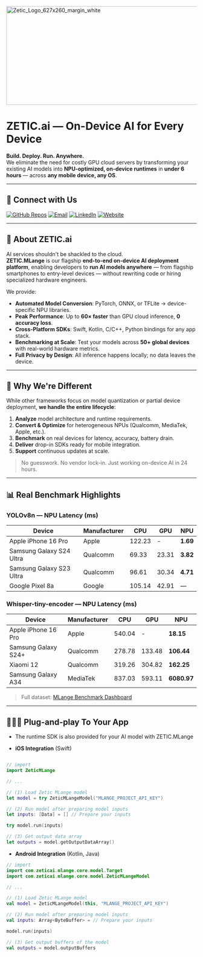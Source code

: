 <img width="627" height="260" alt="Zetic_Logo_627x260_margin_white" src="https://github.com/user-attachments/assets/9b1bbab5-8c7f-4bf9-9953-e344420561d6" />

# ZETIC.ai — On-Device AI for Every Device

**Build. Deploy. Run. Anywhere.**  
We eliminate the need for costly GPU cloud servers by transforming your existing AI models into **NPU-optimized, on-device runtimes** in **under 6 hours** — across **any mobile device, any OS**.

---

## 📡 Connect with Us
[![GitHub Repos](https://img.shields.io/badge/Codebase-grey?style=for-the-badge&logo=github&logoColor=white)](https://github.com/ZETIC-ai)
[![Email](https://img.shields.io/badge/Email-red?style=for-the-badge&logo=gmail&logoColor=white)](mailto:contact@zetic.ai)
[![LinkedIn](https://img.shields.io/badge/LinkedIn-blue?style=for-the-badge&logo=linkedin&logoColor=white)](https://linkedin.com/company/zetic-ai)
[![Website](https://img.shields.io/badge/Website-000000?style=for-the-badge&logo=vercel&logoColor=white)](https://zetic.ai)

---

## 🚀 About ZETIC.ai

AI services shouldn't be shackled to the cloud.  
**ZETIC.MLange** is our flagship **end-to-end on-device AI deployment platform**, enabling developers to **run AI models anywhere** — from flagship smartphones to entry-level devices — without rewriting code or hiring specialized hardware engineers.

We provide:
- **Automated Model Conversion**: PyTorch, ONNX, or TFLite → device-specific NPU libraries.
- **Peak Performance**: Up to **60× faster** than GPU cloud inference, **0 accuracy loss**.
- **Cross-Platform SDKs**: Swift, Kotlin, C/C++, Python bindings for any app stack.
- **Benchmarking at Scale**: Test your models across **50+ global devices** with real-world hardware metrics.
- **Full Privacy by Design**: All inference happens locally; no data leaves the device.

---

## 🧠 Why We're Different

While other frameworks focus on model quantization or partial device deployment, **we handle the entire lifecycle**:
1. **Analyze** model architecture and runtime requirements.
2. **Convert & Optimize** for heterogeneous NPUs (Qualcomm, MediaTek, Apple, etc.).
3. **Benchmark** on real devices for latency, accuracy, battery drain.
4. **Deliver** drop-in SDKs ready for mobile integration.
5. **Support** continuous updates at scale.

> No guesswork. No vendor lock-in. Just working on-device AI in 24 hours.

---

## 📊 Real Benchmark Highlights

### YOLOv8n — NPU Latency (ms)
| Device | Manufacturer | CPU | GPU | NPU |
|--------|--------------|-----|-----|-----|
| Apple iPhone 16 Pro | Apple | 122.23 | - | **1.69** |
| Samsung Galaxy S24 Ultra | Qualcomm | 69.33 | 23.31 | **3.82** |
| Samsung Galaxy S23 Ultra | Qualcomm | 96.61 | 30.34 | **4.71** |
| Google Pixel 8a | Google | 105.14 | 42.91 | — |

### Whisper-tiny-encoder — NPU Latency (ms)
| Device | Manufacturer | CPU | GPU | NPU |
|--------|--------------|-----|-----|-----|
| Apple iPhone 16 Pro | Apple | 540.04 | - | **18.15** |
| Samsung Galaxy S24+ | Qualcomm | 278.78 | 133.48 | **106.44** |
| Xiaomi 12 | Qualcomm | 319.26 | 304.82 | **162.25** |
| Samsung Galaxy A34 | MediaTek | 837.03 | 593.11 | **6080.97** |

> Full dataset: [MLange Benchmark Dashboard](https://zetic.ai/benchmarks)

---

## 👨🏻‍💻 Plug-and-play To Your App

- The runtime SDK is also provided for your AI model with ZETIC.MLange

- **iOS Integration** (Swift)

``` swift

// import
import ZeticMLange

// ...

// (1) Load Zetic MLange model
let model = try ZeticMLangeModel("MLANGE_PROJECT_API_KEY")

// (2) Run model after preparing model inputs
let inputs: [Data] = [] // Prepare your inputs

try model.run(inputs)

// (3) Get output data array
let outputs = model.getOutputDataArray()

```

- **Android Integration** (Kotlin, Java)

``` kotlin
// import
import com.zeticai.mlange.core.model.Target
import com.zeticai.mlange.core.model.ZeticMLangeModel

// ...

// (1) Load Zetic MLange model
val model = ZeticMLangeModel(this, "MLANGE_PROJECT_API_KEY")

// (2) Run model after preparing model inputs
val inputs: Array<ByteBuffer> = // Prepare your inputs

model.run(inputs)

// (3) Get output buffers of the model
val outputs = model.outputBuffers
```



